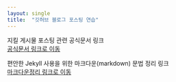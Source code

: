 ```yaml
---
layout: single
title:  "깃허브 블로그 포스팅 연습"
---
```


지킬 게시물 포스팅 관련 공식문서 링크   
[공식문서 링크로 이동](https://jekyllrb.com/docs/posts/)

편안한 Jekyll 사용을 위한 마크다운(markdown) 문법 정리 링크     
[마크다운정리 링크로 이동](https://teddylee777.github.io/jekyll/Jekyll-%EC%82%AC%EC%9A%A9%EC%9D%84-%EC%9C%84%ED%95%9C-markdown-%EB%AC%B8%EB%B2%95)
